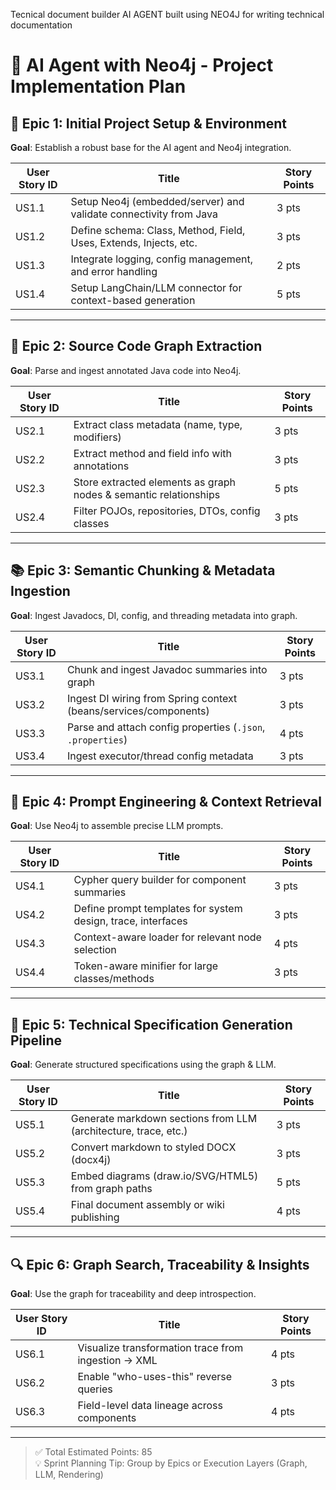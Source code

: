 Tecnical document builder
AI AGENT built using NEO4J for writing technical documentation 

# 🧠 AI Agent with Neo4j - Project Implementation Plan

## 🚀 Epic 1: Initial Project Setup & Environment
**Goal**: Establish a robust base for the AI agent and Neo4j integration.

| User Story ID | Title                                                                 | Story Points |
|---------------|-----------------------------------------------------------------------|--------------|
| US1.1         | Setup Neo4j (embedded/server) and validate connectivity from Java     | 3 pts        |
| US1.2         | Define schema: Class, Method, Field, Uses, Extends, Injects, etc.     | 3 pts        |
| US1.3         | Integrate logging, config management, and error handling              | 2 pts        |
| US1.4         | Setup LangChain/LLM connector for context-based generation            | 5 pts        |

---

## 🧠 Epic 2: Source Code Graph Extraction
**Goal**: Parse and ingest annotated Java code into Neo4j.

| User Story ID | Title                                                                 | Story Points |
|---------------|-----------------------------------------------------------------------|--------------|
| US2.1         | Extract class metadata (name, type, modifiers)                        | 3 pts        |
| US2.2         | Extract method and field info with annotations                        | 3 pts        |
| US2.3         | Store extracted elements as graph nodes & semantic relationships      | 5 pts        |
| US2.4         | Filter POJOs, repositories, DTOs, config classes                      | 3 pts        |

---

## 📚 Epic 3: Semantic Chunking & Metadata Ingestion
**Goal**: Ingest Javadocs, DI, config, and threading metadata into graph.

| User Story ID | Title                                                                 | Story Points |
|---------------|-----------------------------------------------------------------------|--------------|
| US3.1         | Chunk and ingest Javadoc summaries into graph                         | 3 pts        |
| US3.2         | Ingest DI wiring from Spring context (beans/services/components)      | 3 pts        |
| US3.3         | Parse and attach config properties (`.json`, `.properties`)           | 4 pts        |
| US3.4         | Ingest executor/thread config metadata                                | 3 pts        |

---

## 🧾 Epic 4: Prompt Engineering & Context Retrieval
**Goal**: Use Neo4j to assemble precise LLM prompts.

| User Story ID | Title                                                                 | Story Points |
|---------------|-----------------------------------------------------------------------|--------------|
| US4.1         | Cypher query builder for component summaries                          | 3 pts        |
| US4.2         | Define prompt templates for system design, trace, interfaces          | 3 pts        |
| US4.3         | Context-aware loader for relevant node selection                      | 4 pts        |
| US4.4         | Token-aware minifier for large classes/methods                        | 3 pts        |

---

## 🧠 Epic 5: Technical Specification Generation Pipeline
**Goal**: Generate structured specifications using the graph & LLM.

| User Story ID | Title                                                                 | Story Points |
|---------------|-----------------------------------------------------------------------|--------------|
| US5.1         | Generate markdown sections from LLM (architecture, trace, etc.)       | 3 pts        |
| US5.2         | Convert markdown to styled DOCX (docx4j)                              | 3 pts        |
| US5.3         | Embed diagrams (draw.io/SVG/HTML5) from graph paths                   | 5 pts        |
| US5.4         | Final document assembly or wiki publishing                            | 4 pts        |

---

## 🔍 Epic 6: Graph Search, Traceability & Insights
**Goal**: Use the graph for traceability and deep introspection.

| User Story ID | Title                                                                 | Story Points |
|---------------|-----------------------------------------------------------------------|--------------|
| US6.1         | Visualize transformation trace from ingestion → XML                   | 4 pts        |
| US6.2         | Enable "who-uses-this" reverse queries                                | 3 pts        |
| US6.3         | Field-level data lineage across components                            | 4 pts        |

---

> ✅ Total Estimated Points: 85  
> 💡 Sprint Planning Tip: Group by Epics or Execution Layers (Graph, LLM, Rendering)